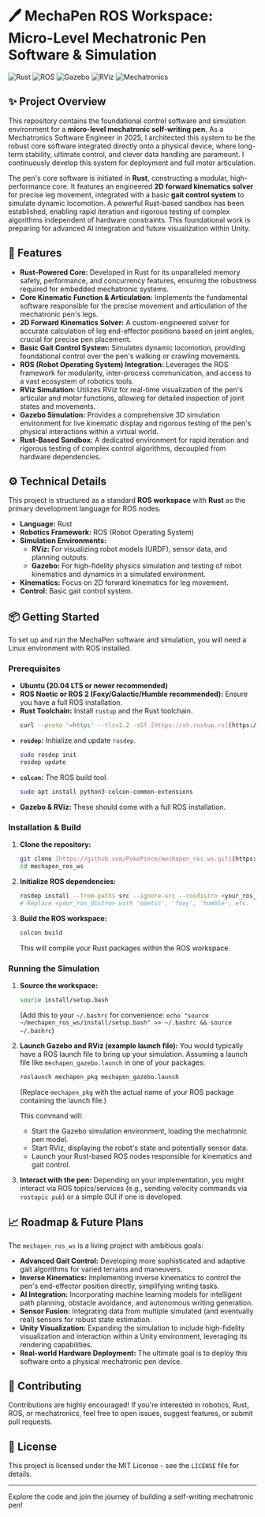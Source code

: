 # 🖊️ MechaPen ROS Workspace: Micro-Level Mechatronic Pen Software & Simulation

![Rust](https://img.shields.io/badge/Rust-000000?style=for-the-badge&logo=rust&logoColor=white)
![ROS](https://img.shields.io/badge/ROS-220050?style=for-the-badge&logo=ros&logoColor=white)
![Gazebo](https://img.shields.io/badge/Gazebo-0066B3?style=for-the-badge&logo=gazebo&logoColor=white)
![RViz](https://img.shields.io/badge/RViz-0066B3?style=for-for-the-badge&logo=ros&logoColor=white)
![Mechatronics](https://img.shields.io/badge/Mechatronics-E74C3C?style=for-the-badge&logoColor=white)

## ✨ Project Overview

This repository contains the foundational control software and simulation environment for a **micro-level mechatronic self-writing pen**. As a Mechatronics Software Engineer in 2025, I architected this system to be the robust core software integrated directly onto a physical device, where long-term stability, ultimate control, and clever data handling are paramount. I continuously develop this system for deployment and full motor articulation.

The pen's core software is initiated in **Rust**, constructing a modular, high-performance core. It features an engineered **2D forward kinematics solver** for precise leg movement, integrated with a basic **gait control system** to simulate dynamic locomotion. A powerful Rust-based sandbox has been established, enabling rapid iteration and rigorous testing of complex algorithms independent of hardware constraints. This foundational work is preparing for advanced AI integration and future visualization within Unity.

## 🚀 Features

* **Rust-Powered Core:** Developed in Rust for its unparalleled memory safety, performance, and concurrency features, ensuring the robustness required for embedded mechatronic systems.
* **Core Kinematic Function & Articulation:** Implements the fundamental software responsible for the precise movement and articulation of the mechatronic pen's legs.
* **2D Forward Kinematics Solver:** A custom-engineered solver for accurate calculation of leg end-effector positions based on joint angles, crucial for precise pen placement.
* **Basic Gait Control System:** Simulates dynamic locomotion, providing foundational control over the pen's walking or crawling movements.
* **ROS (Robot Operating System) Integration:** Leverages the ROS framework for modularity, inter-process communication, and access to a vast ecosystem of robotics tools.
* **RViz Simulation:** Utilizes RViz for real-time visualization of the pen's articular and motor functions, allowing for detailed inspection of joint states and movements.
* **Gazebo Simulation:** Provides a comprehensive 3D simulation environment for live kinematic display and rigorous testing of the pen's physical interactions within a virtual world.
* **Rust-Based Sandbox:** A dedicated environment for rapid iteration and rigorous testing of complex control algorithms, decoupled from hardware dependencies.

## ⚙️ Technical Details

This project is structured as a standard **ROS workspace** with **Rust** as the primary development language for ROS nodes.

* **Language:** Rust
* **Robotics Framework:** ROS (Robot Operating System)
* **Simulation Environments:**
    * **RViz:** For visualizing robot models (URDF), sensor data, and planning outputs.
    * **Gazebo:** For high-fidelity physics simulation and testing of robot kinematics and dynamics in a simulated environment.
* **Kinematics:** Focus on 2D forward kinematics for leg movement.
* **Control:** Basic gait control system.

## 📦 Getting Started

To set up and run the MechaPen software and simulation, you will need a Linux environment with ROS installed.

### Prerequisites

* **Ubuntu (20.04 LTS or newer recommended)**
* **ROS Noetic or ROS 2 (Foxy/Galactic/Humble recommended):** Ensure you have a full ROS installation.
* **Rust Toolchain:** Install `rustup` and the Rust toolchain.
    ```bash
    curl --proto '=https' --tlsv1.2 -sSf [https://sh.rustup.rs](https://sh.rustup.rs) | sh
    ```
* **`rosdep`:** Initialize and update `rosdep`.
    ```bash
    sudo rosdep init
    rosdep update
    ```
* **`colcon`:** The ROS build tool.
    ```bash
    sudo apt install python3-colcon-common-extensions
    ```
* **Gazebo & RViz:** These should come with a full ROS installation.

### Installation & Build

1.  **Clone the repository:**
    ```bash
    git clone [https://github.com/PokePiece/mechapen_ros_ws.git](https://github.com/PokePiece/mechapen_ros_ws.git)
    cd mechapen_ros_ws
    ```
2.  **Initialize ROS dependencies:**
    ```bash
    rosdep install --from-paths src --ignore-src --rosdistro <your_ros_distro> -y
    # Replace <your_ros_distro> with 'noetic', 'foxy', 'humble', etc.
    ```
3.  **Build the ROS workspace:**
    ```bash
    colcon build
    ```
    This will compile your Rust packages within the ROS workspace.

### Running the Simulation

1.  **Source the workspace:**
    ```bash
    source install/setup.bash
    ```
    (Add this to your `~/.bashrc` for convenience: `echo "source ~/mechapen_ros_ws/install/setup.bash" >> ~/.bashrc && source ~/.bashrc`)

2.  **Launch Gazebo and RViz (example launch file):**
    You would typically have a ROS launch file to bring up your simulation. Assuming a launch file like `mechapen_gazebo.launch` in one of your packages:
    ```bash
    roslaunch mechapen_pkg mechapen_gazebo.launch
    ```
    (Replace `mechapen_pkg` with the actual name of your ROS package containing the launch file.)

    This command will:
    * Start the Gazebo simulation environment, loading the mechatronic pen model.
    * Start RViz, displaying the robot's state and potentially sensor data.
    * Launch your Rust-based ROS nodes responsible for kinematics and gait control.

3.  **Interact with the pen:**
    Depending on your implementation, you might interact via ROS topics/services (e.g., sending velocity commands via `rostopic pub`) or a simple GUI if one is developed.

## 📈 Roadmap & Future Plans

The `mechapen_ros_ws` is a living project with ambitious goals:

* **Advanced Gait Control:** Developing more sophisticated and adaptive gait algorithms for varied terrains and maneuvers.
* **Inverse Kinematics:** Implementing inverse kinematics to control the pen's end-effector position directly, simplifying writing tasks.
* **AI Integration:** Incorporating machine learning models for intelligent path planning, obstacle avoidance, and autonomous writing generation.
* **Sensor Fusion:** Integrating data from multiple simulated (and eventually real) sensors for robust state estimation.
* **Unity Visualization:** Expanding the simulation to include high-fidelity visualization and interaction within a Unity environment, leveraging its rendering capabilities.
* **Real-world Hardware Deployment:** The ultimate goal is to deploy this software onto a physical mechatronic pen device.

## 🤝 Contributing

Contributions are highly encouraged! If you're interested in robotics, Rust, ROS, or mechatronics, feel free to open issues, suggest features, or submit pull requests.

## 📄 License

This project is licensed under the MIT License - see the `LICENSE` file for details.

---

Explore the code and join the journey of building a self-writing mechatronic pen!
